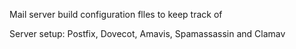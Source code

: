 Mail server build configuration flles to keep track of

Server setup: Postfix, Dovecot, Amavis, Spamassassin and Clamav
